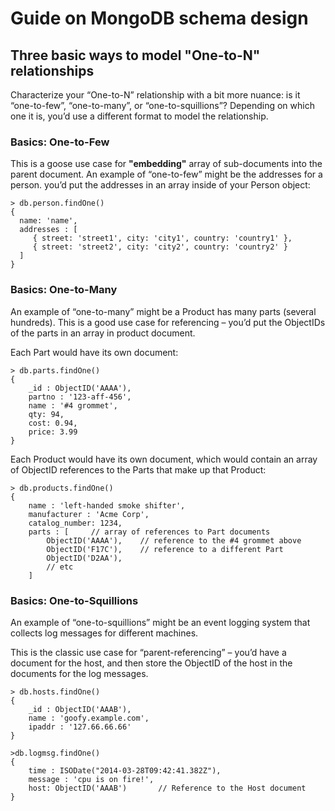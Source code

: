 # Guide on MongoDB schema design

## Three basic ways to model "One-to-N" relationships

Characterize your “One-to-N” relationship with a bit more nuance: is it “one-to-few”, “one-to-many”, or “one-to-squillions”? Depending on which one it is, you’d use a different format to model the relationship.

### Basics: One-to-Few
This is a goose use case for __"embedding"__ array of sub-documents into the parent document.
An example of “one-to-few” might be the addresses for a person.
you’d put the addresses in an array inside of your Person object:
```
> db.person.findOne()
{
  name: 'name',
  addresses : [
     { street: 'street1', city: 'city1', country: 'country1' },
     { street: 'street2', city: 'city2', country: 'country2' }
  ]
}
```

### Basics: One-to-Many
An example of “one-to-many” might be a Product has many parts (several hundreds).
This is a good use case for referencing – you’d put the ObjectIDs of the parts in an array in product document.

Each Part would have its own document:
```
> db.parts.findOne()
{
    _id : ObjectID('AAAA'),
    partno : '123-aff-456',
    name : '#4 grommet',
    qty: 94,
    cost: 0.94,
    price: 3.99
}
```

Each Product would have its own document, which would contain an array of ObjectID references to the Parts that make up that Product:
```
> db.products.findOne()
{
    name : 'left-handed smoke shifter',
    manufacturer : 'Acme Corp',
    catalog_number: 1234,
    parts : [     // array of references to Part documents
        ObjectID('AAAA'),    // reference to the #4 grommet above
        ObjectID('F17C'),    // reference to a different Part
        ObjectID('D2AA'),
        // etc
    ]

```

### Basics: One-to-Squillions
An example of “one-to-squillions” might be an event logging system that collects log messages for different machines.

This is the classic use case for “parent-referencing” – you’d have a document for the host, and then store the ObjectID of the host in the documents for the log messages.

```
> db.hosts.findOne()
{
    _id : ObjectID('AAAB'),
    name : 'goofy.example.com',
    ipaddr : '127.66.66.66'
}

>db.logmsg.findOne()
{
    time : ISODate("2014-03-28T09:42:41.382Z"),
    message : 'cpu is on fire!',
    host: ObjectID('AAAB')       // Reference to the Host document
}
```
